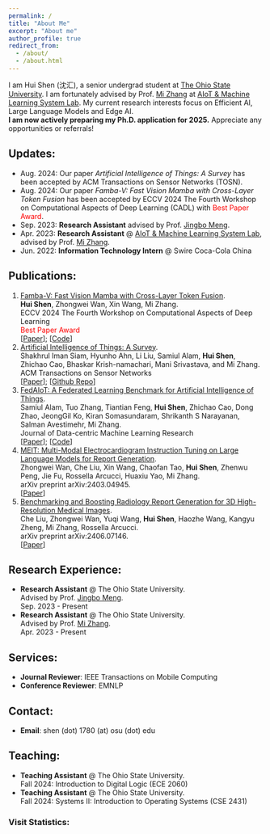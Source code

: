 ```yaml
---
permalink: /
title: "About Me"
excerpt: "About me"
author_profile: true
redirect_from: 
  - /about/
  - /about.html
---
```

I am Hui Shen (沈汇), a senior undergrad student at [The Ohio State University](https://www.osu.edu/). I am fortunately advised by Prof. [Mi Zhang](https://mi-zhang.github.io/) at [AIoT & Machine Learning System Lab](https://aiot-mlsys-lab.github.io/).
My current research interests focus on Efficient AI, Large Language Models and Edge AI. <br/>
**I am now actively preparing my Ph.D. application for 2025.** Appreciate any opportunities or referrals!
<br />

## Updates:
* Aug. 2024: Our paper *Artificial Intelligence of Things: A Survey* has been accepted by ACM Transactions on Sensor Networks (TOSN).
* Aug. 2024: Our paper *Famba-V: Fast Vision Mamba with Cross-Layer Token Fusion* has been accepted by ECCV 2024 The Fourth Workshop on Computational Aspects of Deep Learning (CADL) with <span style="color: red;">Best Paper Award</span>.
* Sep. 2023: **Research Assistant** advised by Prof. [Jingbo Meng](https://sites.google.com/view/jingbomeng).
* Apr. 2023: **Research Assistant** @ [AIoT & Machine Learning System Lab](https://aiot-mlsys-lab.github.io/), advised by Prof. [Mi Zhang](https://mi-zhang.github.io/).
* Jun. 2022: **Information Technology Intern** @ Swire Coca-Cola China

## Publications:
1. <u>Famba-V: Fast Vision Mamba with Cross-Layer Token Fusion</u>. <br /> **Hui Shen**, Zhongwei Wan, Xin Wang, Mi Zhang.  <br />ECCV 2024 The Fourth Workshop on Computational Aspects of Deep Learning <br /><span style="color: red;">Best Paper Award</span> <br /> [[Paper](https://www.arxiv.org/pdf/2409.09808)]; [[Code](https://github.com/AIoT-MLSys-Lab/Famba-V)]
2. <u>Artificial Intelligence of Things: A Survey</u>. <br /> Shakhrul Iman Siam, Hyunho Ahn, Li Liu, Samiul Alam, **Hui Shen**, Zhichao Cao, Bhaskar Krish-namachari, Mani Srivastava, and Mi Zhang. <br />ACM Transactions on Sensor Networks <br /> [[Paper](https://mi-zhang.github.io/papers/2024_ACMTOSN_AIoTSurvey.pdf)]; [[Github Repo](https://github.com/AIoT-MLSys-Lab/AIoT-Survey)]
3. <u>FedAIoT: A Federated Learning Benchmark for Artificial Intelligence of Things</u>. <br /> Samiul Alam, Tuo Zhang, Tiantian Feng, **Hui Shen**, Zhichao Cao, Dong Zhao, JeongGil Ko, Kiran Somasundaram, Shrikanth S Narayanan, Salman Avestimehr, Mi Zhang. <br /> Journal of Data-centric Machine Learning Research <br /> [[Paper](https://arxiv.org/pdf/2310.00109.pdf)]; [[Code](https://github.com/AIoT-MLSys-Lab/FedAIoT)]
4. <u>MEIT: Multi-Modal Electrocardiogram Instruction Tuning on Large Language Models for Report Generation</u>. <br /> Zhongwei Wan, Che Liu, Xin Wang, Chaofan Tao, **Hui Shen**, Zhenwu Peng, Jie Fu, Rossella Arcucci, Huaxiu Yao, Mi Zhang. <br />arXiv preprint arXiv:2403.04945. <br /> [[Paper](https://arxiv.org/pdf/2403.04945.pdf)]
5. <u>Benchmarking and Boosting Radiology Report Generation for 3D High-Resolution Medical Images</u>. <br /> Che Liu, Zhongwei Wan, Yuqi Wang, **Hui Shen**, Haozhe Wang, Kangyu Zheng, Mi Zhang, Rossella Arcucci.  <br />arXiv preprint arXiv:2406.07146. <br /> [[Paper](https://arxiv.org/pdf/2406.07146)]


## Research Experience:
* **Research Assistant** @ The Ohio State University.<br />
  Advised by Prof. [Jingbo Meng](https://sites.google.com/view/jingbomeng).<br />
  Sep. 2023 - Present 
* **Research Assistant** @ The Ohio State University.<br />
  Advised by Prof. [Mi Zhang](https://mi-zhang.github.io/).<br />
  Apr. 2023 - Present

## Services:
* **Journal Reviewer**: IEEE Transactions on Mobile Computing
* **Conference Reviewer**: EMNLP

## Contact:
* **Email**: shen (dot) 1780 (at) osu (dot) edu

## Teaching:
* **Teaching Assistant** @ The Ohio State University.<br />
  Fall 2024: Introduction to Digital Logic (ECE 2060)
* **Teaching Assistant** @ The Ohio State University.<br />
  Fall 2024: Systems II: Introduction to Operating Systems (CSE 2431)

### Visit Statistics:

<script type="text/javascript" src="//rf.revolvermaps.com/0/0/8.js?i=5ylwccp2z0z&amp;m=8&amp;c=ff0000&amp;cr1=ffffff&amp;f=calibri&amp;l=33&amp;z=11" async="async"></script>